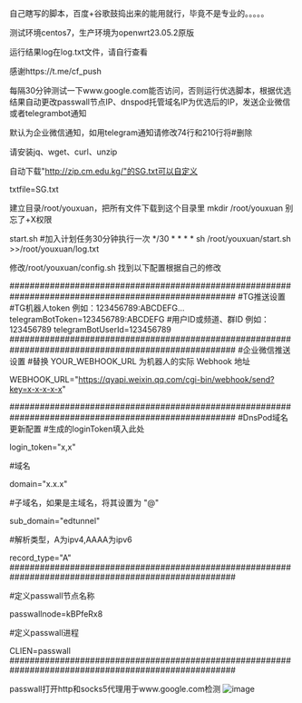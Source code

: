 自己瞎写的脚本，百度+谷歌鼓捣出来的能用就行，毕竟不是专业的。。。。。

测试环境centos7，生产环境为openwrt23.05.2原版

运行结果log在log.txt文件，请自行查看

感谢https://t.me/cf_push

每隔30分钟测试一下www.google.com能否访问，否则运行优选脚本，根据优选结果自动更改passwall节点IP、dnspod托管域名IP为优选后的IP，发送企业微信或者telegrambot通知

默认为企业微信通知，如用telegram通知请修改74行和210行将#删除

请安装jq、wget、curl、unzip

自动下载"http://zip.cm.edu.kg/"的SG.txt可以自定义

txtfile=SG.txt


建立目录/root/youxuan，把所有文件下载到这个目录里
mkdir /root/youxuan
别忘了+X权限

start.sh #加入计划任务30分钟执行一次
 */30 * * * * sh /root/youxuan/start.sh >>/root/youxuan/log.txt


修改/root/youxuan/config.sh
找到以下配置根据自己的修改

#####################################################################################################
#TG推送设置
#TG机器人token 例如：123456789:ABCDEFG...
telegramBotToken=123456789:ABCDEFG
#用户ID或频道、群ID 例如：123456789
telegramBotUserId=123456789
#####################################################################################################
#企业微信推送设置
#替换 YOUR_WEBHOOK_URL 为机器人的实际 Webhook 地址

WEBHOOK_URL="https://qyapi.weixin.qq.com/cgi-bin/webhook/send?key=x-x-x-x-x"

#####################################################################################################
#DnsPod域名更新配置
#生成的loginToken填入此处

login_token="x,x"

#域名

domain="x.x.x"

#子域名，如果是主域名，将其设置为 "@"

sub_domain="edtunnel"

#解析类型，A为ipv4,AAAA为ipv6

record_type="A"
#####################################################################################################

#定义passwall节点名称

passwallnode=kBPfeRx8

#定义passwall进程

CLIEN=passwall
#####################################################################################################


passwall打开http和socks5代理用于www.google.com检测
![image](https://github.com/jian86/openwrt_auto_cf_dnspod_passwall/assets/59141844/3911654e-4806-4f4e-95e4-5fc3c91b1bd4)

